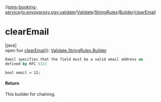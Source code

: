 //[pms-booking-service](../../../../../index.md)/[io.envoyproxy.pgv.validate](../../../index.md)/[Validate](../../index.md)/[StringRules](../index.md)/[Builder](index.md)/[clearEmail](clear-email.md)

# clearEmail

[java]\
open fun [clearEmail](clear-email.md)(): [Validate.StringRules.Builder](index.md)

```kotlin
Email specifies that the field must be a valid email address as
defined by RFC 5322

```
`bool email = 12;`

#### Return

This builder for chaining.